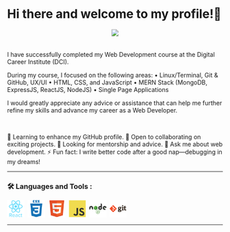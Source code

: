 # Hi there and welcome to my profile!👋

<div id="header" align="center">
  <img src="https://media.giphy.com/media/M9gbBd9nbDrOTu1Mqx/giphy.gif" width="200"/>
</div>
<br>

I have successfully completed my Web Development course at the Digital Career Institute (DCI).

During my course, I focused on the following areas:
	•	Linux/Terminal, Git & GitHub, UX/UI
	•	HTML, CSS, and JavaScript
	•	MERN Stack (MongoDB, ExpressJS, ReactJS, NodeJS)
	•	Single Page Applications

I would greatly appreciate any advice or assistance that can help me further refine my skills and advance my career as a Web Developer.

</br>

🌱 Learning to enhance my GitHub profile.
👯 Open to collaborating on exciting projects.
🤔 Looking for mentorship and advice.
💬 Ask me about web development.
⚡ Fun fact: I write better code after a good nap—debugging in my dreams!

--------------------------------------------------

### :hammer_and_wrench: Languages and Tools :

<div>
  <img src="https://github.com/devicons/devicon/blob/master/icons/react/react-original-wordmark.svg" title="React" alt="React" width="40" height="40"/>&nbsp;
  <img src="https://github.com/devicons/devicon/blob/master/icons/css3/css3-plain-wordmark.svg"  title="CSS3" alt="CSS" width="40" height="40"/>&nbsp;
  <img src="https://github.com/devicons/devicon/blob/master/icons/html5/html5-original.svg" title="HTML5" alt="HTML" width="40" height="40"/>&nbsp;
  <img src="https://github.com/devicons/devicon/blob/master/icons/javascript/javascript-original.svg" title="JavaScript" alt="JavaScript" width="40" height="40"/>&nbsp;
  <img src="https://github.com/devicons/devicon/blob/master/icons/nodejs/nodejs-original-wordmark.svg" title="NodeJS" alt="NodeJS" width="40" height="40"/>&nbsp;
  <img src="https://github.com/devicons/devicon/blob/master/icons/git/git-original-wordmark.svg" title="Git" **alt="Git" width="40" height="40"/>
</div>


--- 
